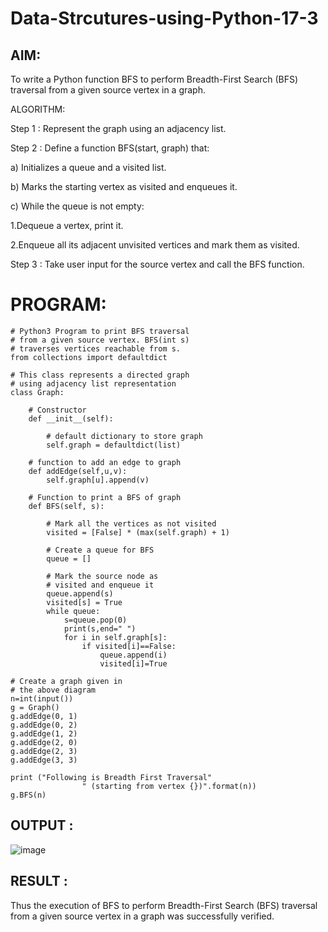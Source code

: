 # Data-Strcutures-using-Python-17-3

## AIM:

To write a Python function BFS to perform Breadth-First Search (BFS) traversal from a given source vertex in a graph.

ALGORITHM:

Step 1 : Represent the graph using an adjacency list.

Step 2 : Define a function BFS(start, graph) that:

a) Initializes a queue and a visited list.

b) Marks the starting vertex as visited and enqueues it.

c) While the queue is not empty:

1.Dequeue a vertex, print it.

2.Enqueue all its adjacent unvisited vertices and mark them as visited.

Step 3 : Take user input for the source vertex and call the BFS function.

# PROGRAM:

```
# Python3 Program to print BFS traversal
# from a given source vertex. BFS(int s)
# traverses vertices reachable from s.
from collections import defaultdict

# This class represents a directed graph
# using adjacency list representation
class Graph:

	# Constructor
	def __init__(self):

		# default dictionary to store graph
		self.graph = defaultdict(list)

	# function to add an edge to graph
	def addEdge(self,u,v):
		self.graph[u].append(v)

	# Function to print a BFS of graph
	def BFS(self, s):

		# Mark all the vertices as not visited
		visited = [False] * (max(self.graph) + 1)

		# Create a queue for BFS
		queue = []

		# Mark the source node as
		# visited and enqueue it
		queue.append(s)
		visited[s] = True
		while queue:
		    s=queue.pop(0)
		    print(s,end=" ")
		    for i in self.graph[s]:
		        if visited[i]==False:
		            queue.append(i)
		            visited[i]=True

# Create a graph given in
# the above diagram
n=int(input())
g = Graph()
g.addEdge(0, 1)
g.addEdge(0, 2)
g.addEdge(1, 2)
g.addEdge(2, 0)
g.addEdge(2, 3)
g.addEdge(3, 3)

print ("Following is Breadth First Traversal"
				" (starting from vertex {})".format(n))
g.BFS(n)

```

## OUTPUT :

![image](https://github.com/user-attachments/assets/15976927-a72b-4007-bb50-ea4f2be6ad1d)

## RESULT :

Thus the execution of BFS to perform Breadth-First Search (BFS) traversal from a given source vertex in a graph was successfully verified.


